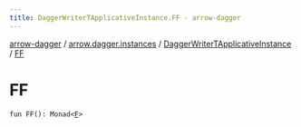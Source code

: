 ```yaml
---
title: DaggerWriterTApplicativeInstance.FF - arrow-dagger
---
```


[arrow-dagger](../../index.html) / [arrow.dagger.instances](../index.html) / [DaggerWriterTApplicativeInstance](index.html) / [FF](./-f-f.html)

# FF

`fun FF(): Monad<`[`F`](index.html#F)`>`